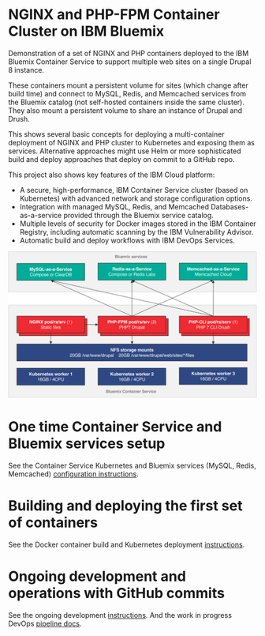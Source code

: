 # NGINX and PHP-FPM Container Cluster on IBM Bluemix
Demonstration of a set of NGINX and PHP containers deployed to the IBM Bluemix Container Service to support multiple web sites on a single Drupal 8 instance.

These containers mount a persistent volume for sites (which change after build time) and connect to MySQL, Redis, and Memcached services from the Bluemix catalog (not self-hosted containers inside the same cluster). They also mount a persistent volume to share an instance of Drupal and Drush.

This shows several basic concepts for deploying a multi-container deployment of NGINX and PHP cluster to Kubernetes and exposing them as services. Alternative approaches might use Helm or more sophisticated build and deploy approaches that deploy on commit to a GitHub repo.

This project also shows key features of the IBM Cloud platform:
- A secure, high-performance, IBM Container Service cluster (based on Kubernetes) with advanced network and storage configuration options.
- Integration with managed MySQL, Redis, and Memcached Databases-as-a-service provided through the Bluemix service catalog.
- Multiple levels of security for Docker images stored in the IBM Container Registry, including automatic scanning by the IBM Vulnerability Advisor.
- Automatic build and deploy workflows with IBM DevOps Services.


![](docs/img/architecture.png)

# One time Container Service and Bluemix services setup
See the Container Service Kubernetes and Bluemix services (MySQL, Redis, Memcached) [configuration instructions](docs/INITIAL-SETUP.md).

# Building and deploying the first set of containers
See the Docker container build and Kubernetes deployment [instructions](docs/DEPLOY-CONTAINERS.md).

# Ongoing development and operations with GitHub commits
See the ongoing development [instructions](docs/ONGOING-DEVELOPMENT.md). And the work in progress DevOps [pipeline docs](docs/PIPELINE-SETUP.md).
